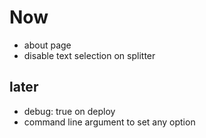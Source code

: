 # Now
- about page
- disable text selection on splitter

## later
- debug: true on deploy
- command line argument to set any option
